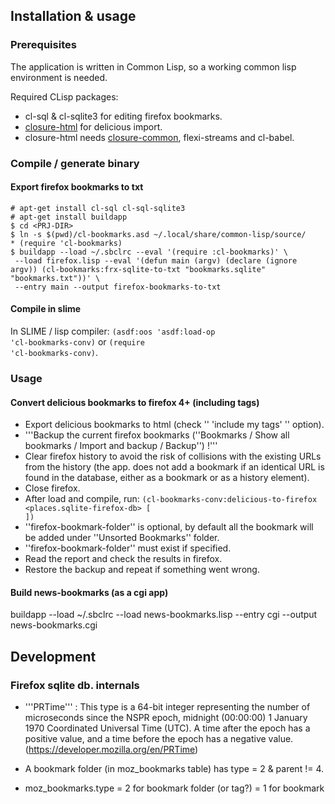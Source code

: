 ## Installation & usage

### Prerequisites

The application is written in Common Lisp, so a working common lisp environment is needed.

Required CLisp packages:
* cl-sql & cl-sqlite3 for editing firefox bookmarks.
* [closure-html](http://common-lisp.net/project/closure/closure-html/index.html) for delicious import.
 * closure-html needs [closure-common](http://www.cliki.net/closure-common), flexi-streams and cl-babel.

### Compile / generate binary

#### Export firefox bookmarks to txt

    # apt-get install cl-sql cl-sql-sqlite3
    # apt-get install buildapp
    $ cd <PRJ-DIR>
    $ ln -s $(pwd)/cl-bookmarks.asd ~/.local/share/common-lisp/source/
    * (require 'cl-bookmarks)
    $ buildapp --load ~/.sbclrc --eval '(require :cl-bookmarks)' \
     --load firefox.lisp --eval '(defun main (argv) (declare (ignore argv)) (cl-bookmarks:frx-sqlite-to-txt "bookmarks.sqlite" "bookmarks.txt"))' \
     --entry main --output firefox-bookmarks-to-txt

#### Compile in slime

In SLIME / lisp compiler: <code>(asdf:oos 'asdf:load-op 'cl-bookmarks-conv)</code> or
<code>(require 'cl-bookmarks-conv)</code>.

### Usage

#### Convert delicious bookmarks to firefox 4+ (including tags)

* Export delicious bookmarks to html (check '' 'include my tags' '' option).
* '''Backup the current firefox bookmarks (''Bookmarks / Show all bookmarks / Import and backup / Backup'') !'''
* Clear firefox history to avoid the risk of collisions with the existing URLs from the history (the app. does not add a bookmark if an identical URL is found in the database, either as a bookmark or as a history element).
* Close firefox.
* After load and compile, run: <code>(cl-bookmarks-conv:delicious-to-firefox <delicious-html-file> <places.sqlite-firefox-db> [ <firefox-bookmark-folder> ])</code>
 * ''firefox-bookmark-folder'' is optional, by default all the bookmark will be added under ''Unsorted Bookmarks'' folder.
 * ''firefox-bookmark-folder'' must exist if specified.
* Read the report and check the results in firefox.
* Restore the backup and repeat if something went wrong.

#### Build news-bookmarks (as a cgi app)

buildapp --load ~/.sbclrc --load news-bookmarks.lisp --entry cgi --output news-bookmarks.cgi

## Development

### Firefox sqlite db. internals

* '''PRTime''' : This type is a 64-bit integer representing the number of microseconds since the NSPR epoch, midnight (00:00:00) 1 January 1970 Coordinated Universal Time (UTC). A time after the epoch has a positive value, and a time before the epoch has a negative value. (https://developer.mozilla.org/en/PRTime)

* A bookmark folder (in moz_bookmarks table) has type = 2 & parent != 4.

* moz_bookmarks.type
 = 2 for bookmark folder (or tag?)
 = 1 for bookmark
